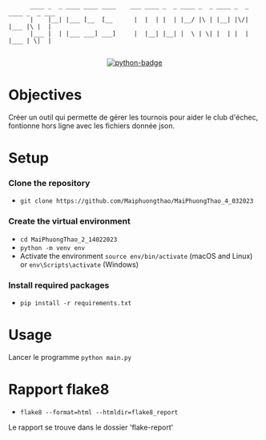 
```

      ____ _  _ ____ ____ ____    ___ ____ _  _ ____ _  _ ____ _  _ ____ _  _ ___ 
      |    |__| |___ [__  [__      |  |  | |  | |__/ |\ | |__| |\/| |___ |\ |  |  
      |___ |  | |___ ___] ___]     |  |__| |__| |  \ | \| |  | |  | |___ | \|  |  


```


<p align="center">
    <a href="https://www.python.org">
        <img src="https://img.shields.io/badge/Python-3.9+-3776AB?style=flat&logo=python&logoColor=white" alt="python-badge">
    </a>
</p>


# Objectives

Créer un outil qui permette de gérer les tournois pour aider le club d'échec, fontionne hors ligne avec les fichiers donnée json.


# Setup


### Clone the repository

- `git clone https://github.com/Maiphuongthao/MaiPhuongThao_4_032023`


### Create the virtual environment

- `cd MaiPhuongThao_2_14022023`
- `python -m venv env`
- Activate the environment `source env/bin/activate` (macOS and Linux) or `env\Scripts\activate` (Windows)


### Install required packages

- `pip install -r requirements.txt`



# Usage

Lancer le programme `python main.py`

# Rapport flake8

- `flake8 --format=html --htmldir=flake8_report`

Le rapport se trouve dans le dossier 'flake-report'


